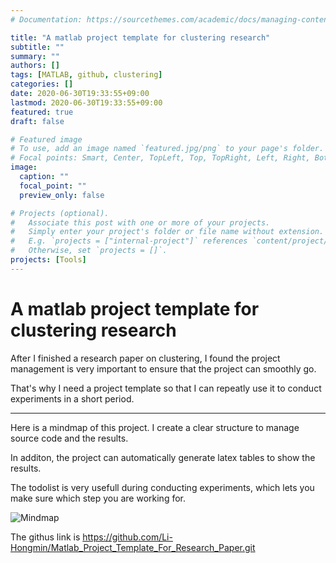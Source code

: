 ```yaml
---
# Documentation: https://sourcethemes.com/academic/docs/managing-content/

title: "A matlab project template for clustering research"
subtitle: ""
summary: ""
authors: []
tags: [MATLAB, github, clustering]
categories: []
date: 2020-06-30T19:33:55+09:00
lastmod: 2020-06-30T19:33:55+09:00
featured: true
draft: false

# Featured image
# To use, add an image named `featured.jpg/png` to your page's folder.
# Focal points: Smart, Center, TopLeft, Top, TopRight, Left, Right, BottomLeft, Bottom, BottomRight.
image:
  caption: ""
  focal_point: ""
  preview_only: false

# Projects (optional).
#   Associate this post with one or more of your projects.
#   Simply enter your project's folder or file name without extension.
#   E.g. `projects = ["internal-project"]` references `content/project/deep-learning/index.md`.
#   Otherwise, set `projects = []`.
projects: [Tools]
---
```


# A matlab project template for clustering research

After I finished a research paper on clustering, I found the project management is very important to ensure that the project can smoothly go.


That's why I need a project template so that I can repeatly use it to conduct experiments in a short period.

---

Here is a mindmap of this project. 
I create a clear structure to manage source code and the results.

In additon, the project can automatically generate latex tables to show the results.

The todolist is very usefull during conducting experiments, which lets you make sure which step you are working for.

![Mindmap](https://github.com/Li-Hongmin/Matlab_Project_Template_For_Research_Paper/raw/master/docs/experiment_framwork.png)


The githus link is 
https://github.com/Li-Hongmin/Matlab_Project_Template_For_Research_Paper.git